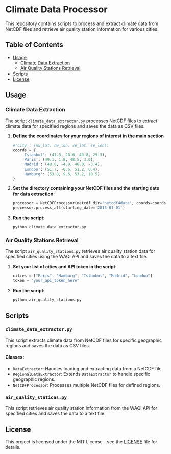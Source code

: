 # Climate Data Processor

This repository contains scripts to process and extract climate data from NetCDF files and retrieve air quality station information for various cities.

## Table of Contents

- [Usage](#usage)
  - [Climate Data Extraction](#climate-data-extraction)
  - [Air Quality Stations Retrieval](#air-quality-stations-retrieval)
- [Scripts](#scripts)
- [License](#license)


## Usage

### Climate Data Extraction

The script `climate_data_extractor.py` processes NetCDF files to extract climate data for specified regions and saves the data as CSV files.

1. **Define the coordinates for your regions of interest in the main section**
    ```python
    #'City': (nw_lat, nw_lon, se_lat, se_lon):
    coords = {
        'Istanbul': (41.3, 28.6, 40.8, 29.3),
        'Paris': (49.1, 1.8, 48.5, 3.0),
        'Madrid': (40.8, -4.0, 40.0, -3.4),
        'London': (51.7, -0.6, 51.2, 0.4),
        'Hamburg': (53.8, 9.6, 53.2, 10.5)
    }
    ```

2. **Set the directory containing your NetCDF files and the starting date for data extraction:**
    ```python
    processor = NetCDFProcessor(netcdf_dir='netcdf4data', coords=coords)
    processor.process_all(starting_date='2013-01-01')
    ```

3. **Run the script:**
    ```sh
    python climate_data_extractor.py
    ```

### Air Quality Stations Retrieval

The script `air_quality_stations.py` retrieves air quality station data for specified cities using the WAQI API and saves the data to a text file.

1. **Set your list of cities and API token in the script:**
    ```python
    cities = ["Paris", "Hamburg", "Istanbul", "Madrid", "London"]
    token = "your_api_token_here"
    ```

2. **Run the script:**
    ```sh
    python air_quality_stations.py
    ```

## Scripts

### `climate_data_extractor.py`

This script extracts climate data from NetCDF files for specific geographic regions and saves the data as CSV files.

#### Classes:
- `DataExtractor`: Handles loading and extracting data from a NetCDF file.
- `RegionalDataExtractor`: Extends `DataExtractor` to handle specific geographic regions.
- `NetCDFProcessor`: Processes multiple NetCDF files for defined regions.

### `air_quality_stations.py`

This script retrieves air quality station information from the WAQI API for specified cities and saves the data to a text file.

## License

This project is licensed under the MIT License - see the [LICENSE](LICENSE) file for details.
